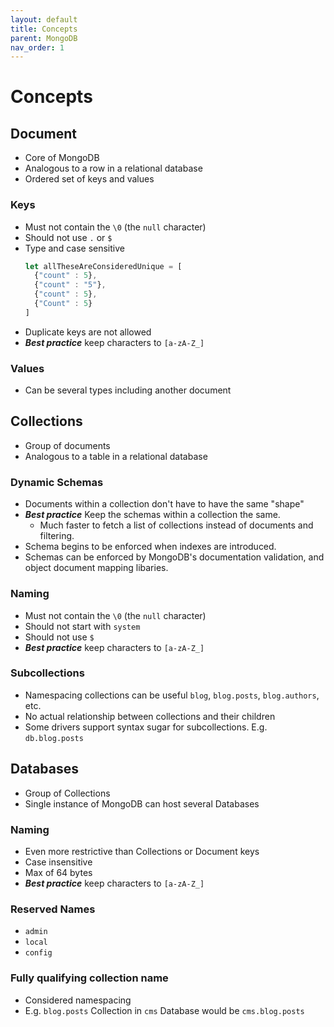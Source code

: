 ```yaml
---
layout: default
title: Concepts
parent: MongoDB
nav_order: 1
---
```


# Concepts

## Document

* Core of MongoDB
* Analogous to a row in a relational database
* Ordered set of keys and values

### Keys

* Must not contain the `\0` (the `null` character)
* Should not use `.` or `$`
* Type and case sensitive
  ```js
  let allTheseAreConsideredUnique = [
    {"count" : 5},
    {"count" : "5"}, 
    {"count" : 5}, 
    {"Count" : 5}
  ]
  ```
* Duplicate keys are not allowed
* **_Best practice_** keep characters to `[a-zA-Z_]`

### Values

* Can be several types including another document

## Collections

* Group of documents
* Analogous to a table in a relational database

### Dynamic Schemas

* Documents within a collection don't have to have the same "shape"
* **_Best practice_** Keep the schemas within a collection the same.
  * Much faster to fetch a list of collections instead of documents and filtering.
* Schema begins to be enforced when indexes are introduced.
* Schemas can be enforced by MongoDB's documentation validation, and object document mapping libaries.

### Naming

* Must not contain the `\0` (the `null` character)
* Should not start with `system`
* Should not use `$`
* **_Best practice_** keep characters to `[a-zA-Z_]`

### Subcollections

* Namespacing collections can be useful `blog`, `blog.posts`, `blog.authors`, etc.
* No actual relationship between collections and their children
* Some drivers support syntax sugar for subcollections. E.g. `db.blog.posts`

## Databases

* Group of Collections
* Single instance of MongoDB can host several Databases

### Naming

* Even more restrictive than Collections or Document keys
* Case insensitive
* Max of 64 bytes
* **_Best practice_** keep characters to `[a-zA-Z_]`

### Reserved Names

* `admin`
* `local`
* `config`

### Fully qualifying collection name

* Considered namespacing
* E.g. `blog.posts` Collection in `cms` Database would be `cms.blog.posts`